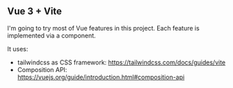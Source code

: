 ## Vue 3 + Vite

I'm going to try most of Vue features in this project. Each feature is implemented via a component.

It uses:

- tailwindcss as CSS framework: https://tailwindcss.com/docs/guides/vite
- Composition API: https://vuejs.org/guide/introduction.html#composition-api
